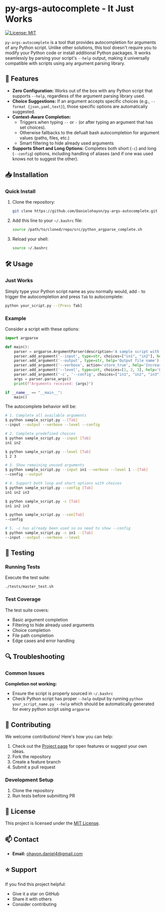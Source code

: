 # py-args-autocomplete - It Just Works

[![License: MIT](https://img.shields.io/badge/License-MIT-yellow.svg)](https://opensource.org/licenses/MIT)

`py-args-autocomplete` is a tool that provides autocompletion for arguments of any Python script. Unlike other solutions, this tool doesn't require you to modify your Python code or install additional Python packages. It works seamlessly by parsing your script's `--help` output, making it universally compatible with scripts using any argument parsing library.

## 🚀 Features

- **Zero Configuration:** Works out of the box with any Python script that supports `--help`, regardless of the argument parsing library used.
- **Choice Suggestions:** If an argument accepts specific choices (e.g., `--format {json,yaml,text}`), those specific options are automatically suggested.
- **Context-Aware Completion:**
  - Triggers when typing `--` or `-` (or after typing an argument that has set choices).
  - Otherwise fallbacks to the defualt bash autocompletion for argument values (paths, files, etc.)
  - Smart filtering to hide already used arguments
- **Supports Short and Long Options:** Completes both short (`-c`) and long (`--config`) options, including handling of aliases (and if one was used knows not to suggest the other).

## 📥 Installation

### Quick Install
1. Clone the repository:
   ```bash
   git clone https://github.com/Danielohayon/py-args-autocomplete.git
   ```
2. Add this line to your `~/.bashrc` file:
   ```bash
   source /path/to/cloned/repo/src/python_argparse_complete.sh
   ```
3. Reload your shell:
   ```bash
   source ~/.bashrc
    ```

## 🛠 Usage

### Just Works
Simply type your Python script name as you normally would, add `-` to trigger the autocompletion and press `Tab` to autocomplete:
```bash
python your_script.py --[Press Tab]
```
### Example

Consider a script with these options:
```python
import argparse

def main():
    parser = argparse.ArgumentParser(description='A sample script with arguments.')
    parser.add_argument('--input', type=str, choices=["in1", "in2"], help='Input file name')
    parser.add_argument('--output', type=str, help='Output file name')
    parser.add_argument('--verbose', action='store_true', help='Increase output verbosity')
    parser.add_argument('--level', type=int, choices=[1, 2, 3], help='Level of operation')
    parser.add_argument('-c', '--config', choices=["in1", "in2", "in3"], help='Path to configuration file')
    args = parser.parse_args()
    print(f"Arguments received: {args}")

if __name__ == "__main__":
    main()
```


The autocomplete behavior will be:
```bash
# 1. Complete all available arguments
$ python sample_script.py --[Tab]
--input --output --verbose --level --config

# 2. Complete predefined choices
$ python sample_script.py --input [Tab]
in1 in2

$ python sample_script.py --level [Tab]
1 2 3

# 3. Show remaining unused arguments 
$ python sample_script.py --input in1 --verbose --level 1 --[Tab]
--config --output  

# 4. Support both long and short options with choices
$ python sample_script.py --config [Tab]
in1 in2 in3

$ python sample_script.py -c [Tab]
in1 in2 in3

$ python sample_script.py --con[Tab]
--config

# 5. -c has already been used so no need to show --config
$ python sample_script.py -c in1 --[Tab]
--input --output --verbose --level 
```

## 🧪 Testing

### Running Tests
Execute the test suite:
```bash
./tests/master_test.sh
```

### Test Coverage
The test suite covers:
- Basic argument completion
- Filtering to hide already used arguments
- Choice completion
- File path completion
- Edge cases and error handling

## 🔍 Troubleshooting

### Common Issues
**Completion not working:**
- Ensure the script is properly sourced in `~/.bashrc`
- Check Python script has proper `--help` output by running `python your_script_name.py --help` which should be automatically generated for every python script using `argparse`

## 🤝 Contributing

We welcome contributions! Here's how you can help:

1. Check out the [Project page](https://github.com/users/Danielohayon/projects/1) for open features or suggest your own ideas.
2. Fork the repository
3. Create a feature branch
4. Submit a pull request

### Development Setup
1. Clone the repository
3. Run tests before submitting PR

## 📄 License

This project is licensed under the [MIT License](LICENSE).

## 📫 Contact

- **Email:** [ohayon.daniel4@gmail.com](mailto:ohayon.daniel4@gmail.com)

## ⭐️ Support

If you find this project helpful:
- Give it a star on GitHub
- Share it with others
- Consider contributing



